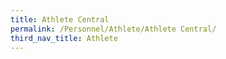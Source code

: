 ```yaml
---
title: Athlete Central
permalink: /Personnel/Athlete/Athlete Central/
third_nav_title: Athlete
---
```

